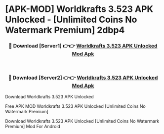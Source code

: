 # [APK-MOD] Worldkrafts 3.523 APK Unlocked - [Unlimited Coins No Watermark Premium] 2dbp4



<div align="center">
<h3>🔴 Download [Server1] 👉👉 <a href="https://momento.my/?title=Worldkrafts_3.523_APK_Unlocked">Worldkrafts 3.523 APK Unlocked Mod Apk</a></h3><br>

<h3>🔴 Download [Server2] 👉👉 <a href="https://momento.my/?title=Worldkrafts_3.523_APK_Unlocked">Worldkrafts 3.523 APK Unlocked Mod Apk</a></h3>
</div>



Download Worldkrafts 3.523 APK Unlocked 

Free APK MOD Worldkrafts 3.523 APK Unlocked [Unlimited Coins No Watermark Premium]

Download Worldkrafts 3.523 APK Unlocked [Unlimited Coins No Watermark Premium] Mod For Android
